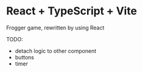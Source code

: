 # React + TypeScript + Vite

Frogger game, rewritten by using React

TODO:

- detach logic to other component
- buttons
- timer
